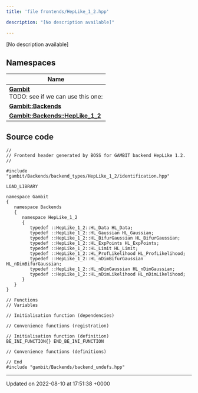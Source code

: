 ```yaml
---
title: 'file frontends/HepLike_1_2.hpp'

description: "[No description available]"

---
```







[No description available]

## Namespaces

| Name           |
| -------------- |
| **[Gambit](/documentation/code/gambit_2-2/namespaces/namespacegambit/)** <br>TODO: see if we can use this one:  |
| **[Gambit::Backends](/documentation/code/gambit_2-2/namespaces/namespacegambit_1_1backends/)**  |
| **[Gambit::Backends::HepLike_1_2](/documentation/code/gambit_2-2/namespaces/namespacegambit_1_1backends_1_1heplike__1__2/)**  |




## Source code

```
//
// Frontend header generated by BOSS for GAMBIT backend HepLike 1.2.
//

#include "gambit/Backends/backend_types/HepLike_1_2/identification.hpp"

LOAD_LIBRARY

namespace Gambit
{
   namespace Backends
   {
      namespace HepLike_1_2
      {
         typedef ::HepLike_1_2::HL_Data HL_Data;
         typedef ::HepLike_1_2::HL_Gaussian HL_Gaussian;
         typedef ::HepLike_1_2::HL_BifurGaussian HL_BifurGaussian;
         typedef ::HepLike_1_2::HL_ExpPoints HL_ExpPoints;
         typedef ::HepLike_1_2::HL_Limit HL_Limit;
         typedef ::HepLike_1_2::HL_ProfLikelihood HL_ProfLikelihood;
         typedef ::HepLike_1_2::HL_nDimBifurGaussian HL_nDimBifurGaussian;
         typedef ::HepLike_1_2::HL_nDimGaussian HL_nDimGaussian;
         typedef ::HepLike_1_2::HL_nDimLikelihood HL_nDimLikelihood;
      }
   }
}

// Functions
// Variables

// Initialisation function (dependencies)

// Convenience functions (registration)

// Initialisation function (definition)
BE_INI_FUNCTION{} END_BE_INI_FUNCTION

// Convenience functions (definitions)

// End
#include "gambit/Backends/backend_undefs.hpp"
```


-------------------------------

Updated on 2022-08-10 at 17:51:38 +0000
